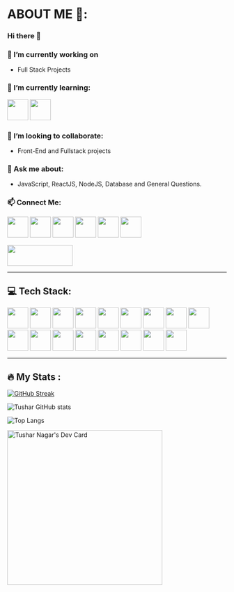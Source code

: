 # ABOUT ME 👋:

### Hi there 👋

### 🔭 I’m currently working on
- Full Stack Projects

### 🌱 I’m currently learning:
<img src="https://github.com/dheereshagrwal/colored-icons/blob/master/public/logos/nextjs/nextjs-light.svg" height="48" width="48">   <img src="https://github.com/DevFreAkeD/colored-icons/blob/master/public/icons/aws/aws.svg" height="48" width="48">
   
### 👯 I’m looking to collaborate:
- Front-End and Fullstack projects

### 💬 Ask me about:
- JavaScript, ReactJS, NodeJS, Database and General Questions.

### 📫 Connect Me:
<img src="https://github.com/dheereshagrwal/colored-icons/blob/master/public/logos/x/x-light.svg" height="48" width="48"> <img src="https://github.com/dheereshagrwal/colored-icons/blob/master/public/logos/linkedin/linkedin.svg" height="48" width="48"> <img src="https://github.com/dheereshagrwal/colored-icons/blob/master/public/logos/discord/discord.svg" height="48" width="48"> <img src="https://github.com/dheereshagrwal/colored-icons/blob/master/public/logos/leetcode/leetcode-light.svg" height="48" width="48"> <img src="https://github.com/dheereshagrwal/colored-icons/blob/master/public/logos/snapchat/snapchat.svg" height="48" width="48"> <img src="https://github.com/dheereshagrwal/colored-icons/blob/master/public/logos/instagram/instagram.svg" height="48" width="48">

<img src="https://github.com/DevFreAkeD/DevFreAkeD/assets/32740788/5f1d7e3d-8a06-4df9-a088-e02daca87aaf" height="48" width="150">


<!-- 📫 How to reach me: ...
- 😄 Pronouns: ...
- ⚡ Fun fact: ...
-->
---

## 💻 Tech Stack:
<img src="https://github.com/dheereshagrwal/colored-icons/blob/master/public/logos/c/c.svg" height="48" width="48"> <img src="https://github.com/dheereshagrwal/colored-icons/blob/master/public/logos/cpp/cpp.svg" height="48" width="48"> <img src="https://github.com/DevFreAkeD/colored-icons/blob/master/public/logos/python/python.svg" height="48" width="48"> <img src="https://github.com/dheereshagrwal/colored-icons/blob/master/public/logos/html/html.svg" height="48" width="48"> <img src="https://github.com/dheereshagrwal/colored-icons/blob/master/public/logos/css/css.svg" height="48" width="48"> <img src="https://github.com/dheereshagrwal/colored-icons/blob/master/public/logos/js/js.svg" height="48" width="48"> <img src="https://github.com/dheereshagrwal/colored-icons/blob/master/public/logos/mysql/mysql.svg" height="48" width="48"> <img src="https://github.com/dheereshagrwal/colored-icons/blob/master/public/logos/mongodb/mongodb.svg" height="48" width="48"> <img src="https://github.com/dheereshagrwal/colored-icons/blob/master/public/logos/npm/npm.svg" height="48" width="48"> <img src="https://github.com/dheereshagrwal/colored-icons/blob/master/public/logos/nodejs/nodejs.svg" height="48" width="48"> <img src="https://github.com/DevFreAkeD/colored-icons/blob/master/public/logos/expressjs/expressjs.svg" height="48" width="48"> <img src="https://github.com/dheereshagrwal/colored-icons/blob/master/public/logos/reactjs/reactjs.svg" height="48" width="48"> <img src="https://github.com/DevFreAkeD/colored-icons/blob/master/public/logos/vuejs/vuejs.svg" height="48" width="48"> <img src="https://github.com/dheereshagrwal/colored-icons/blob/master/public/logos/bootstrap/bootstrap.svg" height="48" width="48"> <img src="https://github.com/dheereshagrwal/colored-icons/blob/master/public/logos/tailwind/tailwind.svg" height="48" width="48"> <img src="https://github.com/dheereshagrwal/colored-icons/blob/master/public/logos/vercel/vercel-light.svg" height="48" width="48"> <img src="https://github.com/DevFreAkeD/colored-icons/blob/master/public/logos/netlify/netlify.svg" height="48" width="48"> 


---

## :fire: My Stats :
[![GitHub Streak](https://streak-stats.demolab.com?user=DevFreAkeD&theme=github-dark)](https://git.io/streak-stats)

![Tushar GitHub stats](https://github-readme-stats.vercel.app/api?username=DevFreAkeD&show_icons=true&theme=dark)

![Top Langs](https://github-readme-stats.vercel.app/api/top-langs/?username=DevFreAkeD&layout=compact&theme=dark)

<a href="https://app.daily.dev/freaked"><img src="https://api.daily.dev/devcards/v2/D6SPjTkUrRXT4T7Avt1Db.png?type=default&r=aca" width="356" alt="Tushar Nagar's Dev Card"/></a>
